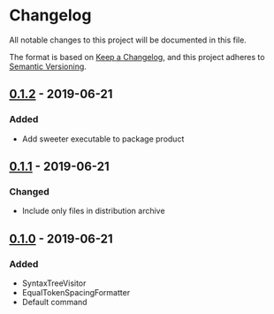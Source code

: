 # Changelog
All notable changes to this project will be documented in this file.

The format is based on [Keep a Changelog](https://keepachangelog.com/en/1.0.0/),
and this project adheres to [Semantic Versioning](https://semver.org/spec/v2.0.0.html).

## [0.1.2] - 2019-06-21
### Added
- Add sweeter executable to package product

## [0.1.1] - 2019-06-21
### Changed
- Include only files in distribution archive

## [0.1.0] - 2019-06-21
### Added
- SyntaxTreeVisitor
- EqualTokenSpacingFormatter
- Default command

[0.1.2]: https://github.com/sweeterswift/Sweeter/compare/0.1.1...0.1.2
[0.1.1]: https://github.com/sweeterswift/Sweeter/compare/0.1.0...0.1.1
[0.1.0]: https://github.com/sweeterswift/Sweeter/releases/tag/0.1.0
